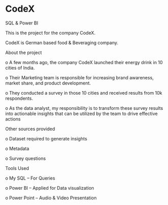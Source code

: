 # CodeX
SQL &amp; Power BI


This is the project for the company CodeX. 

CodeX is German based food & Beveraging company.

About the project

o	A few months ago, the company CodeX launched their energy drink in 10 cities of India.

o	Their Marketing team is responsible for increasing brand awareness, market share, and product development.

o	They conducted a survey in those 10 cities and received results from 10k respondents.

o	As the data analyst, my responsibility is to transform these survey results into actionable insights that can be utilized by the team to drive effective actions

Other sources provided

o	Dataset required to generate insights  

o	Metadata

o	Survey questions   

Tools Used 

o	My SQL – For Queries 

o	Power BI – Applied for Data visualization

o	Power Point – Audio & Video Presentation





